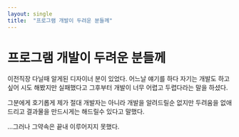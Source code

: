 ```yaml
---
layout: single
title:  "프로그램 개발이 두려운 분들께"
---
```


# 프로그램 개발이 두려운 분들께

이전직장 다닐때 알게된 디자이너 분이 있었다. 
어느날 얘기를 하다 자기는 개발도 하고 싶어 시도 해봤지만 실패했다고 그후부터 개발이 너무 어렵고 두렵다라는 말을 하셨다.

그분에게 호기롭게 제가 절대 개발자는 아니라 개발을 알려드릴순 없지만 두려움을 없애드리고 
결과물을 만드시게는 해드릴수 있다고 말했다.


...그러나 그약속은 끝내 이루어지지 못했다.



